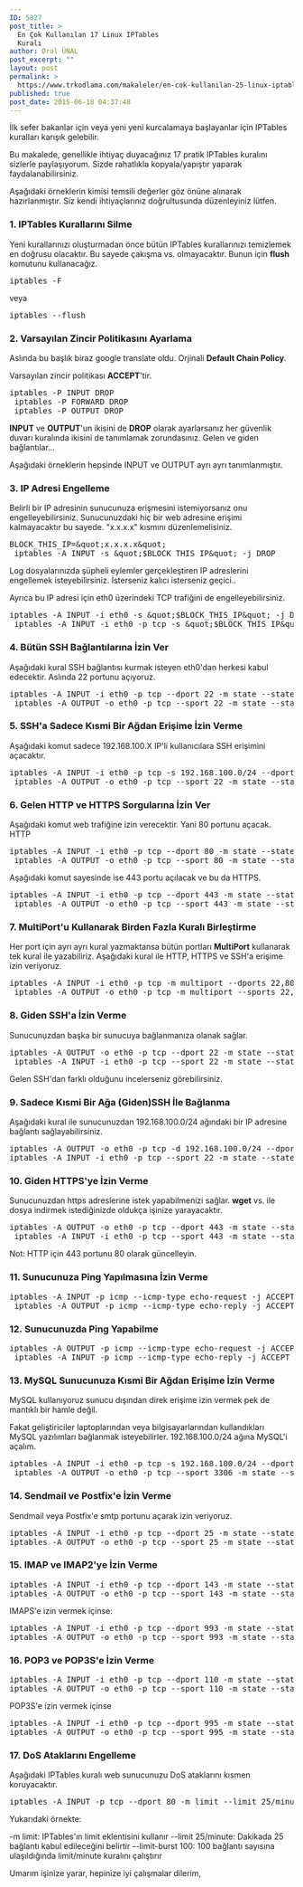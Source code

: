 ```yaml
---
ID: 5827
post_title: >
  En Çok Kullanılan 17 Linux IPTables
  Kuralı
author: Oral ÜNAL
post_excerpt: ""
layout: post
permalink: >
  https://www.trkodlama.com/makaleler/en-cok-kullanilan-25-linux-iptables-kurali-5827.html
published: true
post_date: 2015-06-18 04:37:48
---
```

İlk sefer bakanlar için veya yeni yeni kurcalamaya başlayanlar için IPTables kuralları karışık gelebilir.

Bu makalede, genellikle ihtiyaç duyacağınız 17 pratik IPTables kuralını sizlerle paylaşıyorum. Sizde rahatlıkla kopyala/yapıştır yaparak faydalanabilirsiniz.

Aşağıdaki örneklerin kimisi temsili değerler göz önüne alınarak hazırlanmıştır. Siz kendi ihtiyaçlarınız doğrultusunda düzenleyiniz lütfen.

<h3>1. IPTables Kurallarını Silme</h3>

Yeni kurallarınızı oluşturmadan önce bütün IPTables kurallarınızı temizlemek en doğrusu olacaktır. Bu sayede çakışma vs. olmayacaktır. Bunun için <strong>flush</strong> komutunu kullanacağız.

<pre class="lang:bash decode:1 " >iptables -F</pre>

veya

<pre class="lang:bash decode:1 " >iptables --flush</pre>

<h3>2. Varsayılan Zincir Politikasını Ayarlama</h3>

Aslında bu başlık biraz google translate oldu. Orjinali <strong>Default Chain Policy</strong>.

Varsayılan zincir politikası <strong>ACCEPT</strong>'tir.

<pre class="lang:bash decode:1 " >iptables -P INPUT DROP
 iptables -P FORWARD DROP
 iptables -P OUTPUT DROP</pre>

<strong>INPUT</strong> ve <strong>OUTPUT</strong>'un ikisini de <strong>DROP</strong> olarak ayarlarsanız her güvenlik duvarı kuralında ikisini de tanımlamak zorundasınız. Gelen ve giden bağlantılar...

Aşağıdaki örneklerin hepsinde INPUT ve OUTPUT ayrı ayrı tanımlanmıştır.

<h3>3. IP Adresi Engelleme</h3>

Belirli bir IP adresinin sunucunuza erişmesini istemiyorsanız onu engelleyebilirsiniz. Sunucunuzdaki hiç bir web adresine erişimi kalmayacaktır bu sayede. "x.x.x.x" kısmını düzenlemelisiniz.

<pre class="lang:bash decode:1 " >BLOCK_THIS_IP=&amp;quot;x.x.x.x&amp;quot;
 iptables -A INPUT -s &amp;quot;$BLOCK_THIS_IP&amp;quot; -j DROP</pre>

Log dosyalarınızda şüpheli eylemler gerçekleştiren IP adreslerini engellemek isteyebilirsiniz. İsterseniz kalıcı isterseniz geçici..

Ayrıca bu IP adresi için eth0 üzerindeki TCP trafiğini de engelleyebilirsiniz.

<pre class="lang:bash decode:1 " >iptables -A INPUT -i eth0 -s &amp;quot;$BLOCK_THIS_IP&amp;quot; -j DROP
 iptables -A INPUT -i eth0 -p tcp -s &amp;quot;$BLOCK_THIS_IP&amp;quot; -j DROP</pre>

<h3>4. Bütün SSH Bağlantılarına İzin Ver</h3>

Aşağıdaki kural SSH bağlantısı kurmak isteyen eth0'dan herkesi kabul edecektir. Aslında 22 portunu açıyoruz.

<pre class="lang:bash decode:1 " >iptables -A INPUT -i eth0 -p tcp --dport 22 -m state --state NEW,ESTABLISHED -j ACCEPT
 iptables -A OUTPUT -o eth0 -p tcp --sport 22 -m state --state ESTABLISHED -j ACCEPT</pre>

<h3>5. SSH'a Sadece Kısmi Bir Ağdan Erişime İzin Verme</h3>

Aşağıdaki komut sadece 192.168.100.X IP'li kullanıcılara SSH erişimini açacaktır.

<pre class="lang:bash decode:1 " >iptables -A INPUT -i eth0 -p tcp -s 192.168.100.0/24 --dport 22 -m state --state NEW,ESTABLISHED -j ACCEPT
 iptables -A OUTPUT -o eth0 -p tcp --sport 22 -m state --state ESTABLISHED -j ACCEPT</pre>

<h3>6. Gelen HTTP ve HTTPS Sorgularına İzin Ver</h3>

Aşağıdaki komut web trafiğine izin verecektir. Yani 80 portunu açacak. HTTP

<pre class="lang:bash decode:1 " >iptables -A INPUT -i eth0 -p tcp --dport 80 -m state --state NEW,ESTABLISHED -j ACCEPT
 iptables -A OUTPUT -o eth0 -p tcp --sport 80 -m state --state ESTABLISHED -j ACCEPT</pre>

Aşağıdaki komut sayesinde ise 443 portu açılacak ve bu da HTTPS.

<pre class="lang:bash decode:1 " >iptables -A INPUT -i eth0 -p tcp --dport 443 -m state --state NEW,ESTABLISHED -j ACCEPT
 iptables -A OUTPUT -o eth0 -p tcp --sport 443 -m state --state ESTABLISHED -j ACCEPT</pre>

<h3>7. MultiPort'u Kullanarak Birden Fazla Kuralı Birleştirme</h3>

Her port için ayrı ayrı kural yazmaktansa bütün portları <strong>MultiPort</strong> kullanarak tek kural ile yazabiliriz. Aşağıdaki kural ile HTTP, HTTPS ve SSH'a erişime izin veriyoruz.

<pre class="lang:bash decode:1 " >iptables -A INPUT -i eth0 -p tcp -m multiport --dports 22,80,443 -m state --state NEW,ESTABLISHED -j ACCEPT
 iptables -A OUTPUT -o eth0 -p tcp -m multiport --sports 22,80,443 -m state --state ESTABLISHED -j ACCEPT</pre>

<h3>8. Giden SSH'a İzin Verme</h3>

Sunucunuzdan başka bir sunucuya bağlanmanıza olanak sağlar.

<pre class="lang:bash decode:1 " >iptables -A OUTPUT -o eth0 -p tcp --dport 22 -m state --state NEW,ESTABLISHED -j ACCEPT
 iptables -A INPUT -i eth0 -p tcp --sport 22 -m state --state ESTABLISHED -j ACCEPT</pre>

Gelen SSH'dan farklı olduğunu incelerseniz görebilirsiniz.

<h3>9. Sadece Kısmi Bir Ağa (Giden)SSH İle Bağlanma</h3>

Aşağıdaki kural ile sunucunuzdan 192.168.100.0/24 ağındaki bir IP adresine bağlantı sağlayabilirsiniz.

<pre class="lang:bash decode:1 " >iptables -A OUTPUT -o eth0 -p tcp -d 192.168.100.0/24 --dport 22 -m state --state NEW,ESTABLISHED -j ACCEPT
iptables -A INPUT -i eth0 -p tcp --sport 22 -m state --state ESTABLISHED -j ACCEPT</pre>

<h3>10. Giden HTTPS'ye İzin Verme</h3>

Sunucunuzdan https adreslerine istek yapabilmenizi sağlar. <strong>wget</strong> vs. ile dosya indirmek istediğinizde oldukça işinize yarayacaktır.

<pre class="lang:bash decode:1 " >iptables -A OUTPUT -o eth0 -p tcp --dport 443 -m state --state NEW,ESTABLISHED -j ACCEPT
 iptables -A INPUT -i eth0 -p tcp --sport 443 -m state --state ESTABLISHED -j ACCEPT</pre>

Not: HTTP için 443 portunu 80 olarak güncelleyin.

<h3>11. Sunucunuza Ping Yapılmasına İzin Verme</h3>

<pre class="lang:bash decode:1 " >iptables -A INPUT -p icmp --icmp-type echo-request -j ACCEPT
 iptables -A OUTPUT -p icmp --icmp-type echo-reply -j ACCEPT</pre>

<h3>12. Sunucunuzda Ping Yapabilme</h3>

<pre class="lang:bash decode:1 " >iptables -A OUTPUT -p icmp --icmp-type echo-request -j ACCEPT
 iptables -A INPUT -p icmp --icmp-type echo-reply -j ACCEPT</pre>

<h3>13. MySQL Sunucunuza Kısmi Bir Ağdan Erişime İzin Verme</h3>

MySQL kullanıyoruz sunucu dışından direk erişime izin vermek pek de mantıklı bir hamle değil.

Fakat geliştiriciler laptoplarından veya bilgisayarlarından kullandıkları MySQL yazılımları bağlanmak isteyebilirler. 192.168.100.0/24 ağına MySQL'i açalım.

<pre class="lang:bash decode:1 " >iptables -A INPUT -i eth0 -p tcp -s 192.168.100.0/24 --dport 3306 -m state --state NEW,ESTABLISHED -j ACCEPT
 iptables -A OUTPUT -o eth0 -p tcp --sport 3306 -m state --state ESTABLISHED -j ACCEPT</pre>

<h3>14. Sendmail ve Postfix'e İzin Verme</h3>

Sendmail veya Postfix'e smtp portunu açarak izin veriyoruz.

<pre class="lang:bash decode:1 " >iptables -A INPUT -i eth0 -p tcp --dport 25 -m state --state NEW,ESTABLISHED -j ACCEPT
iptables -A OUTPUT -o eth0 -p tcp --sport 25 -m state --state ESTABLISHED -j ACCEPT</pre>

<h3>15. IMAP ve IMAP2'ye İzin Verme</h3>

<pre class="lang:bash decode:1 " >iptables -A INPUT -i eth0 -p tcp --dport 143 -m state --state NEW,ESTABLISHED -j ACCEPT
iptables -A OUTPUT -o eth0 -p tcp --sport 143 -m state --state ESTABLISHED -j ACCEPT</pre>

IMAPS'e izin vermek içinse:

<pre class="lang:bash decode:1 " >iptables -A INPUT -i eth0 -p tcp --dport 993 -m state --state NEW,ESTABLISHED -j ACCEPT
iptables -A OUTPUT -o eth0 -p tcp --sport 993 -m state --state ESTABLISHED -j ACCEPT</pre>

<h3>16. POP3 ve POP3S'e İzin Verme</h3>

<pre class="lang:bash decode:1 " >iptables -A INPUT -i eth0 -p tcp --dport 110 -m state --state NEW,ESTABLISHED -j ACCEPT
iptables -A OUTPUT -o eth0 -p tcp --sport 110 -m state --state ESTABLISHED -j ACCEPT</pre>

POP3S'e izin vermek içinse

<pre class="lang:bash decode:1 " >iptables -A INPUT -i eth0 -p tcp --dport 995 -m state --state NEW,ESTABLISHED -j ACCEPT
iptables -A OUTPUT -o eth0 -p tcp --sport 995 -m state --state ESTABLISHED -j ACCEPT</pre>

<h3>17. DoS Ataklarını Engelleme</h3>

Aşağıdaki IPTables kuralı web sunucunuzu DoS ataklarını kısmen koruyacaktır.

<pre class="lang:bash decode:1 " >iptables -A INPUT -p tcp --dport 80 -m limit --limit 25/minute --limit-burst 100 -j ACCEPT</pre>

Yukarıdaki örnekte:

-m limit: IPTables'ın limit eklentisini kullanır
--limit 25/minute: Dakikada 25 bağlantı kabul edileceğini belirtir
--limit-burst 100: 100 bağlantı sayısına ulaşıldığında limit/minute kuralını çalıştırır

Umarım işinize yarar, hepinize iyi çalışmalar dilerim,

<h3></h3>